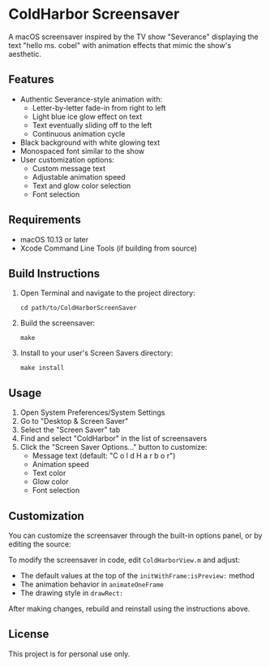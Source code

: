 # ColdHarbor Screensaver

A macOS screensaver inspired by the TV show "Severance" displaying the text "hello ms. cobel" with animation effects that mimic the show's aesthetic.

## Features

- Authentic Severance-style animation with:
  - Letter-by-letter fade-in from right to left
  - Light blue ice glow effect on text
  - Text eventually sliding off to the left
  - Continuous animation cycle
- Black background with white glowing text
- Monospaced font similar to the show
- User customization options:
  - Custom message text
  - Adjustable animation speed
  - Text and glow color selection
  - Font selection

## Requirements

- macOS 10.13 or later
- Xcode Command Line Tools (if building from source)

## Build Instructions

1. Open Terminal and navigate to the project directory:
   ```
   cd path/to/ColdHarborScreenSaver
   ```

2. Build the screensaver:
   ```
   make
   ```

3. Install to your user's Screen Savers directory:
   ```
   make install
   ```

## Usage

1. Open System Preferences/System Settings
2. Go to "Desktop & Screen Saver"
3. Select the "Screen Saver" tab
4. Find and select "ColdHarbor" in the list of screensavers
5. Click the "Screen Saver Options..." button to customize:
   - Message text (default: "C o l d  H a r b o r")
   - Animation speed
   - Text color
   - Glow color
   - Font selection

## Customization

You can customize the screensaver through the built-in options panel, or by editing the source:

To modify the screensaver in code, edit `ColdHarborView.m` and adjust:
- The default values at the top of the `initWithFrame:isPreview:` method
- The animation behavior in `animateOneFrame`
- The drawing style in `drawRect:`

After making changes, rebuild and reinstall using the instructions above.

## License

This project is for personal use only. 
